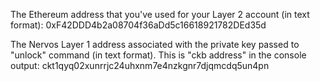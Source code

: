 
The Ethereum address that you've used for your Layer 2 account (in text format):
0xF42DDD4b2a08704f36aDd5c16618921782DEd35d

The Nervos Layer 1 address associated with the private key passed to "unlock" command (in text format). This is "ckb address" in the console output:
ckt1qyq02xunrrjc24uhxnm7e4nzkgnr7djqmcdq5un4pn
